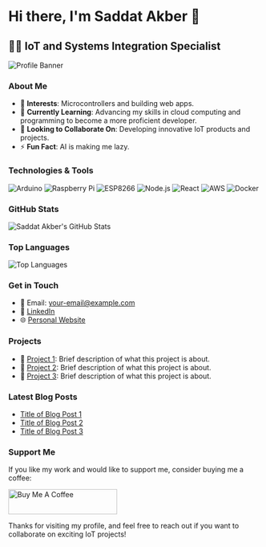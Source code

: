 # Hi there, I'm Saddat Akber 👋

## 👨‍💻 IoT and Systems Integration Specialist

![Profile Banner](https://your-banner-url.com/banner.png)

### About Me
- 👀 **Interests**: Microcontrollers and building web apps.
- 🌱 **Currently Learning**: Advancing my skills in cloud computing and programming to become a more proficient developer.
- 💞️ **Looking to Collaborate On**: Developing innovative IoT products and projects.
- ⚡ **Fun Fact**: AI is making me lazy.

### Technologies & Tools
<p align="left">
  <img src="https://img.shields.io/badge/Arduino-00979D?style=for-the-badge&logo=Arduino&logoColor=white" alt="Arduino" />
  <img src="https://img.shields.io/badge/Raspberry%20Pi-C51A4A?style=for-the-badge&logo=Raspberry-Pi" alt="Raspberry Pi" />
  <img src="https://img.shields.io/badge/ESP8266-000000?style=for-the-badge&logo=ESP8266&logoColor=white" alt="ESP8266" />
  <img src="https://img.shields.io/badge/Node.js-43853D?style=for-the-badge&logo=node-dot-js&logoColor=white" alt="Node.js" />
  <img src="https://img.shields.io/badge/React-20232A?style=for-the-badge&logo=react&logoColor=61DAFB" alt="React" />
  <img src="https://img.shields.io/badge/AWS-232F3E?style=for-the-badge&logo=amazon-aws&logoColor=white" alt="AWS" />
  <img src="https://img.shields.io/badge/Docker-2496ED?style=for-the-badge&logo=docker&logoColor=white" alt="Docker" />
</p>

### GitHub Stats
![Saddat Akber's GitHub Stats](https://github-readme-stats.vercel.app/api?username=SaddatAkber&show_icons=true&theme=radical)

### Top Languages
![Top Languages](https://github-readme-stats.vercel.app/api/top-langs/?username=SaddatAkber&layout=compact&theme=radical)

### Get in Touch
- 📧 Email: [your-email@example.com](mailto:your-email@example.com)
- 📝 [LinkedIn](https://www.linkedin.com/in/saddatakber)
- 🌐 [Personal Website](https://www.your-website.com)

### Projects
- 🌟 [Project 1](https://github.com/SaddatAkber/Project1): Brief description of what this project is about.
- 🌟 [Project 2](https://github.com/SaddatAkber/Project2): Brief description of what this project is about.
- 🌟 [Project 3](https://github.com/SaddatAkber/Project3): Brief description of what this project is about.

### Latest Blog Posts
<!-- BLOG-POST-LIST:START -->
- [Title of Blog Post 1](https://www.your-blog.com/blog-post-1)
- [Title of Blog Post 2](https://www.your-blog.com/blog-post-2)
- [Title of Blog Post 3](https://www.your-blog.com/blog-post-3)
<!-- BLOG-POST-LIST:END -->

### Support Me
If you like my work and would like to support me, consider buying me a coffee:

<a href="https://www.buymeacoffee.com/saddatakber" target="_blank"><img src="https://cdn.buymeacoffee.com/buttons/v2/default-yellow.png" alt="Buy Me A Coffee" style="height: 50px !important;width: 217px !important;" ></a>

Thanks for visiting my profile, and feel free to reach out if you want to collaborate on exciting IoT projects!

